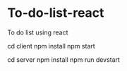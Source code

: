 # To-do-list-react
To do list using react

cd client
npm install
npm start

cd server
npm install
npm run devstart